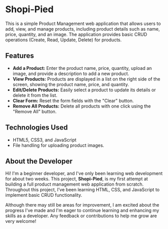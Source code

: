 # Shopi-Pied 

This is a simple Product Management web application that allows users to add, view, and manage products, including product details such as name, price, quantity, and an image. The application provides basic CRUD operations (Create, Read, Update, Delete) for products.

## Features

- **Add a Product:** Enter the product name, price, quantity, upload an image, and provide a description to add a new product.
- **View Products:** Products are displayed in a list on the right side of the screen, showing the product name, price, and quantity.
- **Edit/Delete Products:** Easily select a product to update its details or delete it from the list.
- **Clear Form:** Reset the form fields with the "Clear" button.
- **Remove All Products:** Delete all products with one click using the "Remove All" button.

## Technologies Used

- HTML5, CSS3, and JavaScript 
- File handling for uploading product images.

## About the Developer

Hi! I'm a beginner developer, and I've only been learning web development for about two weeks. This project, **Shopi-Pied**, is my first attempt at building a full product management web application from scratch. Throughout this project, I’ve been learning HTML, CSS, and JavaScript to implement basic CRUD functionality. 

Although there may still be areas for improvement, I am excited about the progress I've made and I'm eager to continue learning and enhancing my skills as a developer. Any feedback or contributions to help me grow are very welcome!

